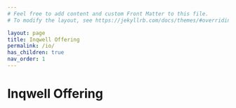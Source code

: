 ```yaml
---
# Feel free to add content and custom Front Matter to this file.
# To modify the layout, see https://jekyllrb.com/docs/themes/#overriding-theme-defaults

layout: page
title: Inqwell Offering
permalink: /io/
has_children: true
nav_order: 1
---
```


# Inqwell Offering
